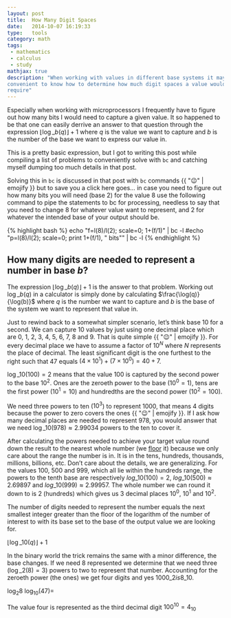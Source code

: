 ```yaml
---
layout: post
title:  How Many Digit Spaces
date:   2014-10-07 16:19:33
type:   tools
category: math
tags:
 - mathematics
 - calculus
 - study
mathjax: true
description: "When working with values in different base systems it may be
convenient to know how to determine how much digit spaces a value would 
require"
---
```

Especially when working with microprocessors I frequently have to figure out
how many bits I would need to capture a given value. It so happened to be
that one can easily derrive an answer to that question through the expression
$\lfloor \log\_{b}(q) \rfloor + 1$ where $q$ is the value we want to capture 
and $b$ is the number of the base we want to express our value in.


This is a pretty basic expression, but I got to writing this post while 
compiling a list of problems to conveniently solve with ``bc`` and catching 
myself dumping too much details in that post.

Solving this in `bc` is discussed in that post with `bc` commands 
{{ ":wink:" | emojify }} but to save you a click here goes&hellip; in case you
need to figure out how many bits you will need (base 2) for the value $8$ use
the following command to pipe the statements to bc for processing, needless to
say that you need to change $8$ for whatever value want to represent, and
$2$ for whatever the intended base of your output should be.

{% highlight bash %}
echo "f=l(8)/l(2); scale=0; 1+(f/1)" | bc -l
#echo "p=l(8)/l(2); scale=0; print 1+(f/1), \" bits\"" | bc -l
{% endhighlight %}

## How many digits are needed to represent a number in base $b$?
The expression $\lfloor \log\_{b}(q) \rfloor + 1$ is the answer to that 
problem. Working out $\log\_{b}(q)$ in a calculator is simply done by 
calculating $\frac{\log(q)}{\log(b)}$ where $q$ is the number we want to 
capture and $b$ is the base of the system we want to represent that value in.


Just to rewind back to a somewhat simpler scenario, let&rsquo;s think base $10$
for a second. We can capture 10 values by just using one decimal place which 
are $0$, $1$, $2$, $3$, $4$, $5$, $6$, $7$, $8$ and $9$.
That is quite simple {{ ":wink:" | emojify }}. For every decimal place we have
to assume a factor of $10^{N}$ where $N$ represents the place of decimal. The
least significant digit is the one furthest to the right such that $47$ 
equals $(4\times 10^{1})+(7\times 10^{0}) = 40 + 7$.

$\log\_{10}(100) = 2$ means that the value $100$ is captured by the second power
to the base $10^2$. Ones are the zeroeth power to the base ($10^0=1$), tens are
the first power ($10^1=10$) and hundredths are the second power ($10^2=100$).

We need three powers to ten ($10^3$) to represent $1000$, that means 4 
digits because the power to zero covers the ones {{ ":wink:" | emojify }}.
If I ask how many decimal places are needed to represent $978$, you would
answer that we need $\log\_{10}(978) \approx 2.99034$ powers to the ten to
cover it.

After calculating the powers needed to achieve your target value round down
the result to the nearest whole number (we [floor][floorceiling] it) because
we only care about the range the number is in. It is in the tens, hundreds,
thousands, millions, billions, etc. Don&rsquo;t care about the details, we are 
generalizing. For the values $100$, $500$ and $999$, which all lie within the 
hundreds range, the powers to the tenth base are respectively 
$log\_{10}(100) = 2$,
$log\_{10}(500) \approx 2.69897$ and 
$log\_{10}(999) \approx 2.99957$.
The whole number we can round it down to is $2$ (hundreds) which gives us 3
decimal places $10^0$, $10^1$ and $10^2$.

The number of digits needed to represent the number equals the next smallest
integer greater than the floor of the logarithm of the number of interest to
with its base set to the base of the output value we are looking for.

$\lfloor \log\_{10}(q) \rfloor + 1$

In the binary world the trick remains the same with a minor difference, the
base changes. If we need 8 represented we determine that we need 
three ($\log\_{2}(8) = 3$) powers to two to represent that number. Accounting
for the zeroeth power (the ones) we get four digits and yes 
$1000\_{2} is 8\_{10}$.

$\log_{2}{8}$ 
$\log_{10}(47) = _{}$

The value four is represented as the third decimal digit $100^{10} = 4_{10}$

[bc-writeup]: http://www.basicallytech.com/blog/?/archives/23-command-line-calculations-using-bc.html
[bc]: http://www.gnu.org/software/bc/
[floorceiling]: http://en.wikipedia.org/wiki/Floor_and_ceiling_functions

